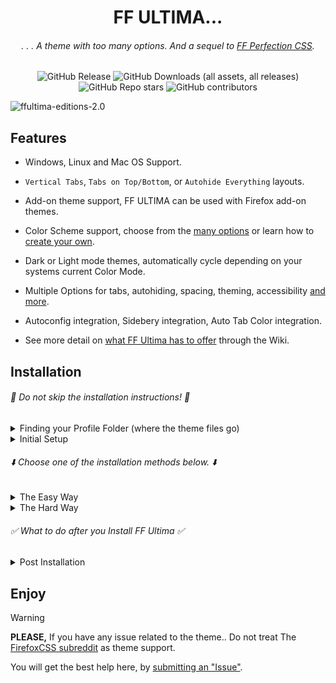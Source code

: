 <div align="center">

# FF ULTIMA...

###### . . . A theme with too many options. And a sequel to [FF Perfection CSS](https://github.com/soulhotel/Perfection-Firefox-CSS-Theme).

![GitHub Release](https://img.shields.io/github/v/release/soulhotel/FF-CSS-ULTIMA?style=for-the-badge)  ![GitHub Downloads (all assets, all releases)](https://img.shields.io/github/downloads/soulhotel/ff-ultima/total?style=for-the-badge&color=blue) ![GitHub Repo stars](https://img.shields.io/github/stars/soulhotel/FF-CSS-ULTIMA?style=for-the-badge)  ![GitHub contributors](https://img.shields.io/github/contributors/soulhotel/FF-ULTIMA?style=for-the-badge&color=blue)

</div>

<!-- ![ffultima-editions](https://github.com/user-attachments/assets/061d124e-d846-4da1-8466-03e2341e0802) -->
![ffultima-editions-2.0](https://github.com/user-attachments/assets/dc1882e6-6543-41bd-aff7-ded2b96ffb97)

## Features

- Windows, Linux and Mac OS Support.
>
- `Vertical Tabs`, `Tabs on Top/Bottom`, or `Autohide Everything` layouts.
>
- Add-on theme support, FF ULTIMA can be used with Firefox add-on themes.
>
- Color Scheme support, choose from the [many options](https://github.com/soulhotel/FF-ULTIMA/wiki/Color-Schemes) or learn how to [create your own](https://github.com/soulhotel/FF-ULTIMA/wiki/Create-a-Color-Scheme).
>
- Dark or Light mode themes, automatically cycle depending on your systems current Color Mode.
>
- Multiple Options for tabs, autohiding, spacing, theming, accessibility [and more](https://github.com/soulhotel/FF-ULTIMA/wiki/Settings).
>
- Autoconfig integration, Sidebery integration, Auto Tab Color integration.
>
- See more detail on [what FF Ultima has to offer](https://github.com/soulhotel/FF-ULTIMA/wiki#what-does-ff-ultima-offer) through the Wiki.
>

## Installation

###### 🚨 Do not skip the installation instructions! 🚨

<details>
<summary>Finding your Profile Folder (where the theme files go)</summary>

###### 🛈 Two ways to find your Profile Folder. Choose one: 🛈
1. Go to the about:support page/url.
2. Open directory
3. This takes you to your profile folder, typically named "default.release"

<img src="https://github.com/user-attachments/assets/e520eb35-f09c-4925-92f6-44be4ec18d51" width="850" />

>
1. Go to the about:profiles page/url.
2. If you have multiple firefox profiles, make sure you are working with the right one.
3. Open directory
4. This takes you to your profile folder, typically named "default.release"
 
<img src="https://github.com/user-attachments/assets/8e58c276-1015-436d-8414-6d4db3a4be4b" width="850" />
</details>

<details>
<summary>Initial Setup</summary>

###### 🛈 This is mostly for first time Installation: 🛈

- [x] If your Profile Folder does not have a `chrome` folder, create one.
- [x] If your Profile Folder already has a `chrome` folder, empty it.
- [x] The theme will automatically enable userChrome stylesheets via user.js.
- [x] Please have Firefox's System-Theme enabled. You can change this later.

<img src="https://github.com/user-attachments/assets/c65972cf-88bf-41da-87d1-5d5a780230ba" width="650" />
</details>

###### ⬇️ Choose *one* of the installation methods below. ⬇️

<details><summary>The Easy Way</summary>

###### 🛈 Autoconfig Users should download the Source instead of the release Zip 🛈

1. Download the latest version on the [release page](https://github.com/soulhotel/FF-CSS-ULTIMA/releases/latest).
2. Copy everything in the ffultima.zip into your `chrome` folder.
3. For first time installation, you need to apply the `user.js` to firefox to access the theme settings.
4. In the chrome folder, youll see the `user.js`, move it <ins>out the chrome folder and into the Profile Folder<ins>.
5. Restart Firefox.
6. <ins>**Wait** for Firefox to open</ins>, then delete the `user.js` file.
</details>

<details><summary>The Hard Way</summary>

###### 🛈 For this method, all you need is Git and a Terminal. It's harder for the less technical of people 🛈

- This automated tool requires no download. It runs by fetching [gituserChrome](https://github.com/soulhotel/git-userChrome)
- Locates all profile folders and allows you to specify which one to install FF Ultima to
- It renames any present chrome/ folder to /chrome.old, then uses git to install the theme to a new chrome/ folder
- It also handles moving user.js, specifying which firefox to restart, and user.js removal
- To Install FF Ultima - copy/paste the command for your operating system

###### LINUX ([BASH SCRIPT](https://github.com/soulhotel/git-userChrome)):
```
bash <(curl -s https://raw.githubusercontent.com/soulhotel/git-userChrome/main/gituserChrome.sh)
```

###### WINDOWS ([POWERSHELL SCRIPT](https://github.com/soulhotel/git-userChrome)):
```
powershell -NoProfile -ExecutionPolicy Bypass -Command "iex (irm 'https://raw.githubusercontent.com/soulhotel/git-userChrome/main/gituserChrome.ps1')"
```

###### MAC ([COPY LINUX](https://github.com/soulhotel/git-userChrome))
```
  ,-.       _,---._ __  / \
 /  )    .-'       `./ /   \
(  (   ,'            `/    /|         
 \  `-"             \'\   / |         whats in the box? oh..
  `.              ,  \ \ /  |         
   /`.          ,'-`----Y   |         it's linux.
  (            ;        |   '
  |  ,-.    ,-'         |  /          because Mac is basically linux..
  |  | (   |        hjw | /
  )  |  \  `.___________|/
  `--'   `--'
```
>

> More on [gituserChrome](https://github.com/soulhotel/git-userChrome): When inspecting the source, the tool is pretty simple, but suprisingly it isn't the standard when sharing userChrome themes.. It's set up so that it can download any userChrome theme (not just FF Ultima) with just 1 command (example: `curl gituserChrome randomTheme.git`). And factors in scenarios where you want to target a specific Profile Folder, specific Firefox install, handling clean firefox restarts across any OS and user.js cases and clean ups. I'd love to see it used by more theme creators and obviously since it's just a simple script (1 for windows, 1 for linux/mac) it can be used locally & can be changed by anyone that wants to expand on it.

</details>



###### ✅ What to do *after* you Install FF Ultima ✅
<details><summary>Post Installation</summary>

>
- Go to `about:config` and search for `ultima` to see all of your settings. You should also see:

![image](https://github.com/user-attachments/assets/7c3c1fb9-8080-4823-9994-23e6af91498e)
- Visit [the Wiki](https://github.com/soulhotel/FF-ULTIMA/wiki) to learn more about what is possible:
    - Frequently asked questions
    - All theme settings (previews & explanations)
    - How to install, [uninstall](https://github.com/soulhotel/FF-ULTIMA/wiki/How-to-Uninstall-the-Theme), [update](https://github.com/soulhotel/FF-ULTIMA/wiki/How-to-Update-the-Theme)
    - Sidebery configuration (optional)
    - Videos, documentation, and a whole lot more..
</details>

## Enjoy
>[!WARNING]
> **PLEASE,** If you have any issue related to the theme.. Do not treat The [FirefoxCSS subreddit](https://www.reddit.com/r/FirefoxCSS/) as theme support.
>
> You will get the best help here, by [submitting an "Issue"](https://github.com/soulhotel/FF-ULTIMA/issues?q=is%3Aissue).

